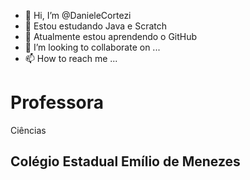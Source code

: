 - 👋 Hi, I’m @DanieleCortezi
- 👀 Estou estudando Java e Scratch
- 🌱 Atualmente estou aprendendo o GitHub
- 💞️ I’m looking to collaborate on ...
- 📫 How to reach me ...

<!---
DanieleCortezi/DanieleCortezi is a ✨ special ✨ repository because its `README.md` (this file) appears on your GitHub profile.
You can click the Preview link to take a look at your changes.
--->
# Professora 
Ciências
## Colégio Estadual Emílio de Menezes



